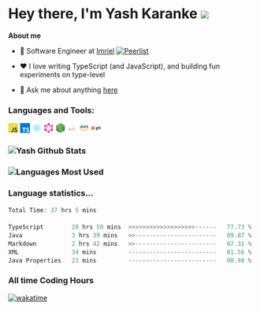 # Hey there, I'm Yash Karanke <img src="https://media.giphy.com/media/hvRJCLFzcasrR4ia7z/giphy.gif" width="25px">


**About me**

- 💼 Software Engineer at [Imriel](https://imriel.com/) [![Peerlist](https://github-readme-badge.peerlist.io/api/karankeyash?style=for-the-badge)](https://peerlist.io/karankeyash)

- ❤️ I love writing TypeScript (and JavaScript), and building fun experiments on type-level

- 💬 Ask me about anything [here](https://github.com/dextel2/dextel2/issues)


### Languages and Tools: 

<code><img height="20" src="https://raw.githubusercontent.com/github/explore/80688e429a7d4ef2fca1e82350fe8e3517d3494d/topics/javascript/javascript.png"></code>
<code><img height="20" src="https://raw.githubusercontent.com/github/explore/80688e429a7d4ef2fca1e82350fe8e3517d3494d/topics/typescript/typescript.png"></code>
<code><img height="20" src="https://raw.githubusercontent.com/github/explore/80688e429a7d4ef2fca1e82350fe8e3517d3494d/topics/react/react.png"></code>
<code><img height="20" src="https://raw.githubusercontent.com/github/explore/5c058a388828bb5fde0bcafd4bc867b5bb3f26f3/topics/graphql/graphql.png"></code>
<code><img height="20" src="https://raw.githubusercontent.com/github/explore/80688e429a7d4ef2fca1e82350fe8e3517d3494d/topics/nodejs/nodejs.png"></code>
<code><img height="20" src="https://raw.githubusercontent.com/github/explore/80688e429a7d4ef2fca1e82350fe8e3517d3494d/topics/mysql/mysql.png"></code>
<code><img height="20" src="https://raw.githubusercontent.com/github/explore/80688e429a7d4ef2fca1e82350fe8e3517d3494d/topics/aws/aws.png"></code>
<code><img height="20" src="https://raw.githubusercontent.com/github/explore/80688e429a7d4ef2fca1e82350fe8e3517d3494d/topics/git/git.png"></code>


                                                                                                                           
### ![Yash Github Stats](https://github-readme-stats.vercel.app/api?username=dextel2&theme=radical&show_icons=true&hide_border=true)

### ![Languages Most Used](https://github-readme-stats.vercel.app/api/top-langs/?username=dextel2&layout=compact&theme=radical&show_icons=true&hide_border=true)


                                                                                                                                                 
                                                                                                                                                 

 
### Language statistics...

<!--START_SECTION:waka-->

```rust
Total Time: 37 hrs 5 mins

TypeScript        28 hrs 50 mins  >>>>>>>>>>>>>>>>>>>------   77.73 %
Java              3 hrs 39 mins   >>-----------------------   09.87 %
Markdown          2 hrs 42 mins   >>-----------------------   07.31 %
XML               34 mins         -------------------------   01.56 %
Java Properties   21 mins         -------------------------   00.98 %
```

<!--END_SECTION:waka-->



### All time Coding Hours                                                                                                                                                 
[![wakatime](https://wakatime.com/badge/user/efc4928d-c420-4b31-a817-99b0e6502a8b.svg)](https://wakatime.com/@efc4928d-c420-4b31-a817-99b0e6502a8b)
